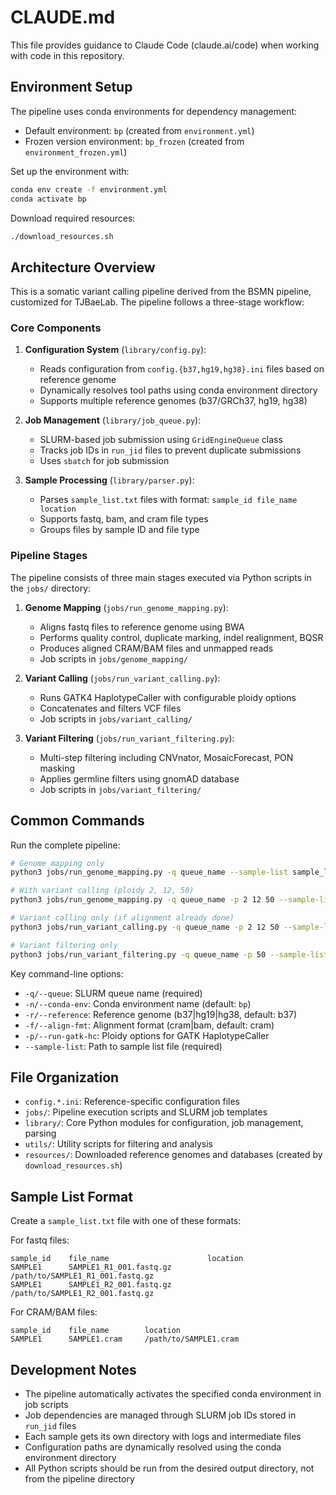 # CLAUDE.md

This file provides guidance to Claude Code (claude.ai/code) when working with code in this repository.

## Environment Setup

The pipeline uses conda environments for dependency management:
- Default environment: `bp` (created from `environment.yml`)
- Frozen version environment: `bp_frozen` (created from `environment_frozen.yml`)

Set up the environment with:
```bash
conda env create -f environment.yml
conda activate bp
```

Download required resources:
```bash
./download_resources.sh
```

## Architecture Overview

This is a somatic variant calling pipeline derived from the BSMN pipeline, customized for TJBaeLab. The pipeline follows a three-stage workflow:

### Core Components

1. **Configuration System** (`library/config.py`):
   - Reads configuration from `config.{b37,hg19,hg38}.ini` files based on reference genome
   - Dynamically resolves tool paths using conda environment directory
   - Supports multiple reference genomes (b37/GRCh37, hg19, hg38)

2. **Job Management** (`library/job_queue.py`):
   - SLURM-based job submission using `GridEngineQueue` class
   - Tracks job IDs in `run_jid` files to prevent duplicate submissions
   - Uses `sbatch` for job submission

3. **Sample Processing** (`library/parser.py`):
   - Parses `sample_list.txt` files with format: `sample_id file_name location`
   - Supports fastq, bam, and cram file types
   - Groups files by sample ID and file type

### Pipeline Stages

The pipeline consists of three main stages executed via Python scripts in the `jobs/` directory:

1. **Genome Mapping** (`jobs/run_genome_mapping.py`):
   - Aligns fastq files to reference genome using BWA
   - Performs quality control, duplicate marking, indel realignment, BQSR
   - Produces aligned CRAM/BAM files and unmapped reads
   - Job scripts in `jobs/genome_mapping/`

2. **Variant Calling** (`jobs/run_variant_calling.py`):
   - Runs GATK4 HaplotypeCaller with configurable ploidy options
   - Concatenates and filters VCF files
   - Job scripts in `jobs/variant_calling/`

3. **Variant Filtering** (`jobs/run_variant_filtering.py`):
   - Multi-step filtering including CNVnator, MosaicForecast, PON masking
   - Applies germline filters using gnomAD database
   - Job scripts in `jobs/variant_filtering/`

## Common Commands

Run the complete pipeline:
```bash
# Genome mapping only
python3 jobs/run_genome_mapping.py -q queue_name --sample-list sample_list.txt

# With variant calling (ploidy 2, 12, 50)
python3 jobs/run_genome_mapping.py -q queue_name -p 2 12 50 --sample-list sample_list.txt

# Variant calling only (if alignment already done)
python3 jobs/run_variant_calling.py -q queue_name -p 2 12 50 --sample-list sample_list.txt

# Variant filtering only
python3 jobs/run_variant_filtering.py -q queue_name -p 50 --sample-list sample_list.txt
```

Key command-line options:
- `-q/--queue`: SLURM queue name (required)
- `-n/--conda-env`: Conda environment name (default: `bp`)
- `-r/--reference`: Reference genome (b37|hg19|hg38, default: b37)
- `-f/--align-fmt`: Alignment format (cram|bam, default: cram)
- `-p/--run-gatk-hc`: Ploidy options for GATK HaplotypeCaller
- `--sample-list`: Path to sample list file (required)

## File Organization

- `config.*.ini`: Reference-specific configuration files
- `jobs/`: Pipeline execution scripts and SLURM job templates
- `library/`: Core Python modules for configuration, job management, parsing
- `utils/`: Utility scripts for filtering and analysis
- `resources/`: Downloaded reference genomes and databases (created by `download_resources.sh`)

## Sample List Format

Create a `sample_list.txt` file with one of these formats:

For fastq files:
```
sample_id    file_name                      location
SAMPLE1      SAMPLE1_R1_001.fastq.gz       /path/to/SAMPLE1_R1_001.fastq.gz
SAMPLE1      SAMPLE1_R2_001.fastq.gz       /path/to/SAMPLE1_R2_001.fastq.gz
```

For CRAM/BAM files:
```
sample_id    file_name        location
SAMPLE1      SAMPLE1.cram     /path/to/SAMPLE1.cram
```

## Development Notes

- The pipeline automatically activates the specified conda environment in job scripts
- Job dependencies are managed through SLURM job IDs stored in `run_jid` files
- Each sample gets its own directory with logs and intermediate files
- Configuration paths are dynamically resolved using the conda environment directory
- All Python scripts should be run from the desired output directory, not from the pipeline directory